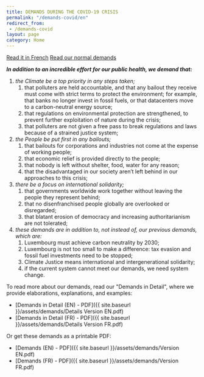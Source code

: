 ```yaml
---
title: DEMANDS DURING THE COVID-19 CRISIS
permalink: "/demands-covid/en"
redirect_from:
 - /demands-covid
layout: page
category: Home
---
```


[Read it in French](fr) <a class="link2" href="{{site.baseurl}}demands">Read our normal demands</a>

***In addition to an incredible effort for our public health, we demand that:***

1. *the Climate be a top priority in any steps taken;*
    1. that polluters are held accountable, and that any bailout they receive must come with strict terms to protect the environment; for example, that banks no longer invest in fossil fuels, or that datacenters move to a carbon-neutral energy source;
    2. that regulations on environmental protection are strengthened, to prevent further exploitation of nature during the crisis;
    3. that polluters are not given a free pass to break regulations and laws because of a strained justice system;
2. *the People be put first in any bailouts;*
    1. that bailouts for corporations and industries not come at the expense of working people;
    2. that economic relief is provided directly to the people;
    3. that nobody is left without shelter, food, water for any reason;
    4. that the disadvantaged in our society aren’t left behind in our approaches to this crisis;
3. *there be a focus on international solidarity;*
    1. that governments worldwide work together without leaving the people they represent behind;
    2. that no disenfranchised people globally are overlooked or disregarded;
    3. that blatant erosion of democracy and increasing authoritarianism are not tolerated;
4. *these demands are in addition to, not instead of, our previous demands, which are:*
    1. Luxembourg must achieve carbon neutrality by 2030;
    2. Luxembourg is not too small to make a difference: tax evasion and fossil fuel investments need to be stopped;
    3. Climate Justice means international and intergenerational solidarity;
    4. if the current system cannot meet our demands, we need system change.

To read more about our demands, read our "Demands in Detail", where we provide elaborations, explanations, and examples:

 - [Demands in Detail (EN) - PDF]({{ site.baseurl }}/assets/demands/Details Version EN.pdf)
 - [Demands in Detail (FR) - PDF]({{ site.baseurl }}/assets/demands/Details Version FR.pdf)
 
 Or get these demands as a printable PDF:
 
 - [Demands (EN) - PDF]({{ site.baseurl }}/assets/demands/Version EN.pdf)
 - [Demands (FR) - PDF]({{ site.baseurl }}/assets/demands/Version FR.pdf)